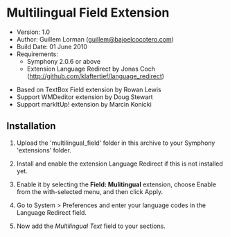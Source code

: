 Multilingual Field Extension
============================

* Version: 1.0
* Author: Guillem Lorman (guillem@bajoelcocotero.com)
* Build Date: 01 June 2010
* Requirements:  
	- Symphony 2.0.6 or above
	- Extension Language Redirect by Jonas Coch (<http://github.com/klaftertief/language_redirect>)

- Based on TextBox Field extension by Rowan Lewis
- Support WMDeditor extension by Doug Stewart
- Support markItUp! extension by Marcin Konicki

Installation
------------

1. Upload the 'multilingual_field' folder in this archive to your Symphony 'extensions' folder.

2. Install and enable the extension Language Redirect if this is not installed yet.

3. Enable it by selecting the **Field: Mulitingual** extension, choose Enable from the with-selected menu, and then click Apply.

4. Go to System > Preferences and enter your language codes in the Language Redirect field.

5. Now add the *Multilingual Text* field to your sections.